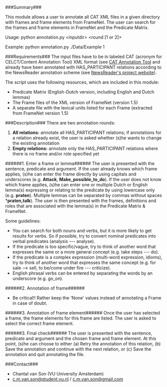 ###Summary###

This module allows a user to annotate all CAT XML files in a given directory with frames and frame elements from FrameNet. The user can search for the frames and frame elements in FrameNet and the Predicate Matrix.

Usage: 		python annotation.py \<inputdir\> \<round [1 or 2]\>

Example: 	python annotation.py ./Data/Example 1 

###Requirements###
The input files have to be in labeled CAT (acronym for CELCT/Content Annotation Tool) XML format (see [CAT Annotation Tool](https://dh.fbk.eu/resources/cat-content-annotation-tool) and already have been annotated with HAS\_PARTICIPANT relations according to the NewsReader annotation scheme (see [NewsReader's project website](http://www.newsreader-project.eu/)).

The script uses the following resources, which are included in this module:
- Predicate Matrix (English-Dutch version, including English and Dutch lemmas)
- The Frame files of the XML version of FrameNet (version 1.5)
- A separate file with the lexical units listed for each Frame (extracted from FrameNet version 1.5)

###Description###
There are two annotation rounds:

1. **All relations:** annotate all HAS_PARTICIPANT relations; if annotations for a relation already exist, the user is asked whether (s)he wants to change the existing annotation
2. **Empty relations:** annotate only the HAS_PARTICIPANT relations where there is no frame and/or role specified yet 

######1. Enter a frame or lemma######
The user is presented with the sentence, predicate and argument. If the user already knows which frame applies, (s)he can enter the frame directly by using capitals and underscores (e.g. **Attack**, **Make\_possible\_to\_do**). If the user does not know which frame applies, (s)he can enter one or multiple Dutch or English lemma(s) expressing or relating to the predicate by using lowercase only (e.g. **praten**). Multiple lemmas can be separated by commas without spaces ***praten,talk**). The user is then presented with the frames, definitions and roles that are associated with the lemma(s) in the Predicate Matrix & FrameNet. 

Some guidelines:
- You can search for both nouns and verbs, but it is more likely to get results for verbs. So if possible, try to convert nominal predicates into verbal predicates (analysis --- analyse).
- If the predicate is too specific/vague, try to think of another word that expresses the same or a more general concept (e.g. take steps --- do).
- If the predicate is a complex expression (multi-word expression, idioms), try to think of another word that expresses the same concept (e.g. for sale --> sell, to be/come under fire --- criticize).
- English phrasal verbs can be entered by separating the words by an underscore (e.g. go\_on).


######2. Annotation of frame######
- Be critical!! Rather keep the 'None' values instead of annotating a Frame in case of doubt. 


######3. Annotation of frame element######
Once the user has selected a frame, the frame elements for this frame are listed. The user is asked to select the correct frame element.

######3. Final check######
The user is presented with the sentence, predicate and argument and the chosen frame and frame element. At this point, (s)he can choose to either (a) Retry the annotation of this relation, (b) Save the annotation and continue with the next relation, or (c) Save the annotation and quit annotating the file.



###Contact###

- Chantal van Son (VU University Amsterdam)
- c.m.van.son@student.vu.nl / c.m.van.son@gmail.com



